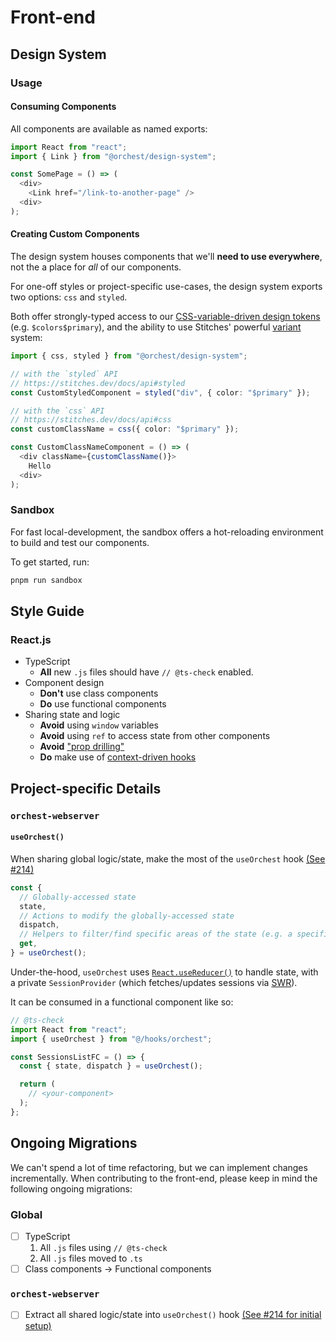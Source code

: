 # Front-end

## Design System

### Usage

#### Consuming Components

All components are available as named exports:

```js
import React from "react";
import { Link } from "@orchest/design-system";

const SomePage = () => (
  <div>
    <Link href="/link-to-another-page" />
  <div>
);
```

#### Creating Custom Components

The design system houses components that we'll **need to use everywhere**, not the a place for _all_ of our components.

For one-off styles or project-specific use-cases, the design system exports two options: `css` and `styled`.

Both offer strongly-typed access to our [CSS-variable-driven design tokens](https://github.com/orchest/orchest/blob/master/lib/design-system/package/src/core/config.ts) (e.g. `$colors$primary`), and the ability to use Stitches' powerful [variant](https://stitches.dev/docs/variants) system:

```ts
import { css, styled } from "@orchest/design-system";

// with the `styled` API
// https://stitches.dev/docs/api#styled
const CustomStyledComponent = styled("div", { color: "$primary" });

// with the `css` API
// https://stitches.dev/docs/api#css
const customClassName = css({ color: "$primary" });

const CustomClassNameComponent = () => (
  <div className={customClassName()}>
    Hello
  <div>
);
```

### Sandbox

For fast local-development, the sandbox offers a hot-reloading environment to build and test our components.

To get started, run:

```sh
pnpm run sandbox
```

## Style Guide

### React.js

- TypeScript
  - **All** new `.js` files should have `// @ts-check` enabled.
- Component design
  - **Don't** use class components
  - **Do** use functional components
- Sharing state and logic
  - **Avoid** using `window` variables
  - **Avoid** using `ref` to access state from other components
  - **Avoid** ["prop drilling"](https://kentcdodds.com/blog/prop-drilling)
  - **Do** make use of [context-driven hooks](https://reactjs.org/docs/hooks-reference.html#usecontext)

## Project-specific Details

### `orchest-webserver`

#### `useOrchest()`

When sharing global logic/state, make the most of the `useOrchest` hook [(See #214)](https://github.com/orchest/orchest/pull/214)

```js
const {
  // Globally-accessed state
  state,
  // Actions to modify the globally-accessed state
  dispatch,
  // Helpers to filter/find specific areas of the state (e.g. a specific session)
  get,
} = useOrchest();
```

Under-the-hood, `useOrchest` uses [`React.useReducer()`](https://reactjs.org/docs/hooks-reference.html#usereducer) to handle state, with a private `SessionProvider` (which fetches/updates sessions via [SWR](https://swr.vercel.app/)).

It can be consumed in a functional component like so:

```js
// @ts-check
import React from "react";
import { useOrchest } from "@/hooks/orchest";

const SessionsListFC = () => {
  const { state, dispatch } = useOrchest();

  return (
    // <your-component>
  );
};
```

## Ongoing Migrations

We can't spend a lot of time refactoring, but we can implement changes incrementally. When contributing to the front-end, please keep in mind the following ongoing migrations:

### Global

- ☐ TypeScript
  1. All `.js` files using `// @ts-check`
  2. All `.js` files moved to `.ts`
- ☐ Class components → Functional components

### `orchest-webserver`

- ☐ Extract all shared logic/state into `useOrchest()` hook [(See #214 for initial setup)](https://github.com/orchest/orchest/pull/214)
